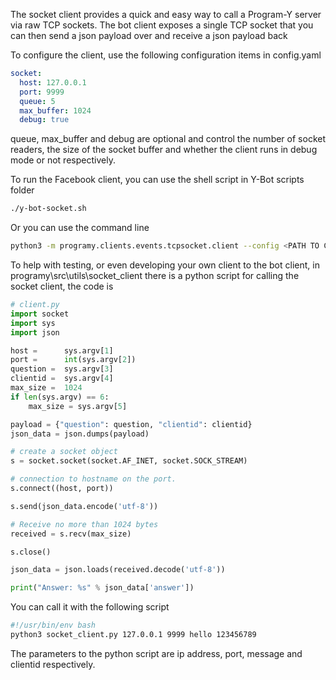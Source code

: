 The socket client provides a quick and easy way to call a Program-Y server via raw TCP sockets. The bot client exposes a single TCP socket that you can then send a json payload over and receive a json payload back

To configure the client, use the following configuration items in config.yaml
```yaml
socket:
  host: 127.0.0.1
  port: 9999
  queue: 5
  max_buffer: 1024
  debug: true
```
queue, max_buffer and debug are optional and control the number of socket readers, the size of the socket buffer and whether the client runs in debug mode or not respectively.

To run the Facebook client, you can use the shell script in Y-Bot scripts folder
```bash
./y-bot-socket.sh
```

Or you can use the command line 
```bash
python3 -m programy.clients.events.tcpsocket.client --config <PATH TO CONFIG> --cformat yaml --logging <PATH TO LOGGING>
```

To help with testing, or even developing your own client to the bot client, in programy\src\utils\socket_client there is a python script for calling the socket client, the code is
```python
# client.py
import socket
import sys
import json

host =      sys.argv[1]
port =      int(sys.argv[2])
question =  sys.argv[3]
clientid =  sys.argv[4]
max_size =  1024
if len(sys.argv) == 6:
    max_size = sys.argv[5]

payload = {"question": question, "clientid": clientid}
json_data = json.dumps(payload)

# create a socket object
s = socket.socket(socket.AF_INET, socket.SOCK_STREAM)

# connection to hostname on the port.
s.connect((host, port))

s.send(json_data.encode('utf-8'))

# Receive no more than 1024 bytes
received = s.recv(max_size)

s.close()

json_data = json.loads(received.decode('utf-8'))

print("Answer: %s" % json_data['answer'])
```
You can call it with the following script
```bash
#!/usr/bin/env bash
python3 socket_client.py 127.0.0.1 9999 hello 123456789
```
The parameters to the python script are ip address, port, message and clientid respectively.